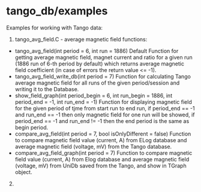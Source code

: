 tango_db/examples
=====================
Examples for working with Tango data:

1. tango_avg_field.C - average magnetic field functions:
- tango_avg_field(int period = 6, int run = 1886)
Default Function for getting average magnetic field, magnet current and ratio for a given run (1886 run of 6-th period by default)
which returns average magnetic field coefficient (in case of errors the return value <= -1).
- tango_avg_field_write_db(int period = 7)
Function for calculating Tango average magnetic field for all runs of the given period/session and writing it to the Database.
- show_field_graph(int period_begin = 6, int run_begin = 1886, int period_end = -1, int run_end = -1)
Function for displaying  magnetic field for the given period of tjme from start run to end run,
if period_end == -1 and run_end == -1 then only magnetic field for one run will be showed,
if period_end == -1 and run_end != -1 then the end period is the same as begin period.
- compare_avg_field(int period = 7, bool isOnlyDifferent = false)
Function to compare magnetic field value (current, A) from ELog database and average magnetic field (voltage, mV) from the Tango database.
- compare_avg_field_graph(int period = 7)
Function to compare magnetic field value (current, A) from Elog database and average magnetic field (voltage, mV) from UniDb saved from the Tango, and show in TGraph object.

2.
